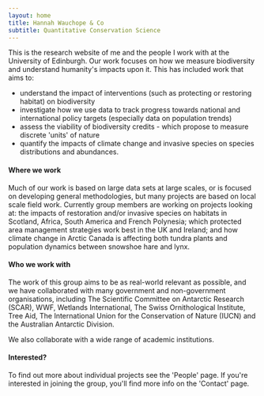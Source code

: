 ```yaml
---
layout: home
title: Hannah Wauchope & Co
subtitle: Quantitative Conservation Science
---
```


This is the research website of me and the people I work with at the University of Edinburgh. Our work focuses on how we measure biodiversity and understand humanity's impacts upon it. This has included work that aims to:
  - understand the impact of interventions (such as protecting or restoring habitat) on biodiversity
  - investigate how we use data to track progress towards national and international policy targets (especially data on population trends)
  - assess the viability of biodiversity credits - which propose to measure discrete 'units' of nature
  - quantify the impacts of climate change and invasive species on species distributions and abundances.

#### Where we work
Much of our work is based on large data sets at large scales, or is focused on developing general methodologies, but many projects are based on local scale field work. Currently group members are working on projects looking at: the impacts of restoration and/or invasive species on habitats in Scotland, Africa, South America and French Polynesia; which protected area management strategies work best in the UK and Ireland; and how climate change in Arctic Canada is affecting both tundra plants and population dynamics between snowshoe hare and lynx.

#### Who we work with
The work of this group aims to be as real-world relevant as possible, and we have collaborated with many government and non-government organisations, including The Scientific Committee on Antarctic Research (SCAR), WWF, Wetlands International, The Swiss Ornithological Institute, Tree Aid, The International Union for the Conservation of Nature (IUCN) and the Australian Antarctic Division.

We also collaborate with a wide range of academic institutions.

#### Interested?
To find out more about individual projects see the 'People' page. If you're interested in joining the group, you'll find more info on the 'Contact' page.

